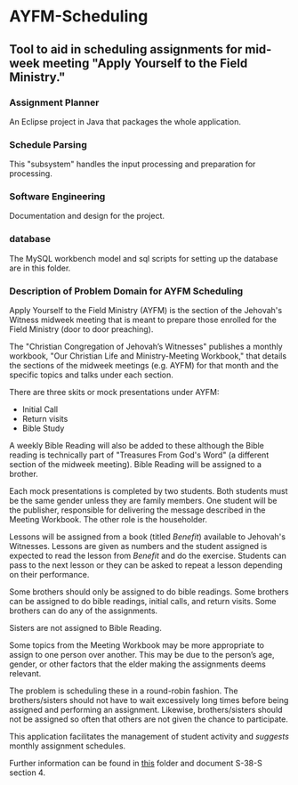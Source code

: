 # AYFM-Scheduling
## Tool to aid in scheduling assignments for mid-week meeting "Apply Yourself to the Field Ministry."

### Assignment Planner
An Eclipse project in Java that packages the whole application.

### Schedule Parsing
This "subsystem" handles the input processing and preparation for processing.

### Software Engineering
Documentation and design for the project.

### database
The MySQL workbench model and sql scripts for setting up the database are in this folder.

### Description of Problem Domain for AYFM Scheduling

Apply Yourself to the Field Ministry (AYFM) is the section of the Jehovah's Witness midweek meeting that is meant to prepare those enrolled for the Field Ministry (door to door preaching).

The "Christian Congregation of Jehovah’s Witnesses" publishes a monthly workbook, "Our Christian Life and Ministry-Meeting Workbook," that details the sections of the midweek meetings (e.g. AYFM) for that month and the specific topics and talks under each section.

There are three skits or mock presentations under AYFM:
- Initial Call
- Return visits
- Bible Study

A weekly Bible Reading will also be added to these although the Bible reading is technically part of "Treasures From God's Word" (a different section of the midweek meeting). Bible Reading will be assigned to a brother.

Each mock presentations is completed by two students. Both students must be the same gender unless they are family members. One student will be the publisher, responsible for delivering the message described in the Meeting Workbook. The other role is the householder.

Lessons will be assigned from a book (titled _Benefit_) available to Jehovah's Witnesses. Lessons are given as numbers and the student assigned is expected to read the lesson from _Benefit_ and do the exercise. Students can pass to the next lesson or they can be asked to repeat a lesson depending on their performance.

Some brothers should only be assigned to do bible readings. Some brothers can be assigned to do bible readings, initial calls, and return visits. Some brothers can do any of the assignments.

Sisters are not assigned to Bible Reading.

Some topics from the Meeting Workbook may be more appropriate to assign to one person over another. This may be due to the person’s age, gender, or other factors that the elder making the assignments deems relevant.

The problem is scheduling these in a round-robin fashion. The brothers/sisters should not have to wait excessively long times before being assigned and performing an assignment. Likewise, brothers/sisters should not be assigned so often that others are not given the chance to participate.

This application facilitates the management of student activity and *suggests* monthly assignment schedules.

Further information can be found in [this](/SoftwareEngineering) folder and document S-38-S section 4.
